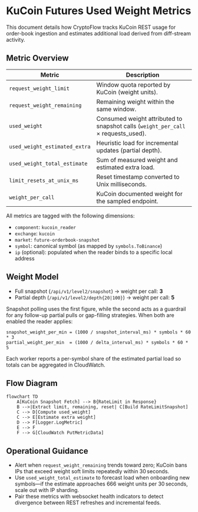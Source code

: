 # KuCoin Futures Used Weight Metrics

This document details how CryptoFlow tracks KuCoin REST usage for order-book ingestion and estimates additional load derived from diff-stream activity.

## Metric Overview

| Metric | Description |
|--------|-------------|
| `request_weight_limit` | Window quota reported by KuCoin (weight units). |
| `request_weight_remaining` | Remaining weight within the same window. |
| `used_weight` | Consumed weight attributed to snapshot calls (`weight_per_call` × requests_used). |
| `used_weight_estimated_extra` | Heuristic load for incremental updates (partial depth). |
| `used_weight_total_estimate` | Sum of measured weight and estimated extra load. |
| `limit_resets_at_unix_ms` | Reset timestamp converted to Unix milliseconds. |
| `weight_per_call` | KuCoin documented weight for the sampled endpoint. |

All metrics are tagged with the following dimensions:

- `component`: `kucoin_reader`
- `exchange`: `kucoin`
- `market`: `future-orderbook-snapshot`
- `symbol`: canonical symbol (as mapped by `symbols.ToBinance`)
- `ip` (optional): populated when the reader binds to a specific local address

## Weight Model

- Full snapshot (`/api/v1/level2/snapshot`) → weight per call: **3**
- Partial depth (`/api/v1/level2/depth{20|100}`) → weight per call: **5**

Snapshot polling uses the first figure, while the second acts as a guardrail for any follow-up partial pulls or gap-filling strategies. When both are enabled the reader applies:

```
snapshot_weight_per_min = (1000 / snapshot_interval_ms) * symbols * 60 * 3
partial_weight_per_min  = (1000 / delta_interval_ms) * symbols * 60 * 5
```

Each worker reports a per-symbol share of the estimated partial load so totals can be aggregated in CloudWatch.

## Flow Diagram

```mermaid
flowchart TD
    A[KuCoin Snapshot Fetch] --> B{RateLimit in Response}
    B -->|Extract limit, remaining, reset| C[Build RateLimitSnapshot]
    C --> D[Compute used_weight]
    C --> E[Estimate extra weight]
    D --> F[Logger.LogMetric]
    E --> F
    F --> G[CloudWatch PutMetricData]
```

## Operational Guidance

- Alert when `request_weight_remaining` trends toward zero; KuCoin bans IPs that exceed weight soft limits repeatedly within 30 seconds.
- Use `used_weight_total_estimate` to forecast load when onboarding new symbols—if the estimate approaches 666 weight units per 30 seconds, scale out with IP sharding.
- Pair these metrics with websocket health indicators to detect divergence between REST refreshes and incremental feeds.
